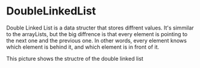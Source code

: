 # DoubleLinkedList
Double Linked List is a data structer that stores diffrent values. It's simmilar to the arrayLists, but the big diffrence is that every element is pointing to the next one and the previous one. In other words, every element knows which element is behind it, and which element is in front of it.

This picture shows the structre of the double linked list

